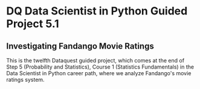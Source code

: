 # DQ Data Scientist in Python Guided Project 5.1
## Investigating Fandango Movie Ratings

This is the twelfth Dataquest guided project, which comes at the end of Step 5 (Probability and Statistics), Course 1 (Statistics Fundamentals) in the Data Scientist in Python career path, where we analyze Fandango's movie ratings system.
